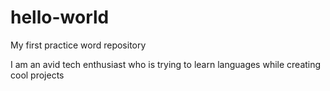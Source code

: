 # hello-world
My first practice word repository

I am an avid tech enthusiast who is trying to learn languages while creating cool projects
